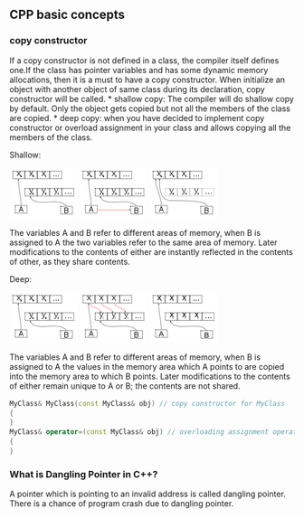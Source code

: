 ## CPP basic concepts ## 


### copy constructor ### 
If a copy constructor is not defined in a class, the compiler itself defines one.If the class has pointer variables and has some dynamic memory allocations, then it is a must to have a copy constructor.
When initialize an object with another object of same class during its declaration, copy constructor will be called.
    * shallow copy: The compiler will do shallow copy by default.  Only the object gets copied but not all the members of the class are copied.
    * deep copy: when you have decided to implement copy constructor or overload assignment in your class and allows copying all the members of the class.

Shallow:

![Before Copy](copy-constructor/shallow-BeforeCopy.png) ![Copying](copy-constructor/shallow-Copying.png) ![Done Copy](copy-constructor/shallow-Done.png)

The variables A and B refer to different areas of memory, when B is assigned to A the two variables refer to the same area of memory. Later modifications to the contents of either are instantly reflected in the contents of other, as they share contents.

Deep:

![Before Copy](copy-constructor/deep-BeforeCopy.png) ![Copying](copy-constructor/deep-Copying.png) ![Done Copy](copy-constructor/deep-Done.png)

The variables A and B refer to different areas of memory, when B is assigned to A the values in the memory area which A points to are copied into the memory area to which B points. Later modifications to the contents of either remain unique to A or B; the contents are not shared.

```C++
MyClass& MyClass(const MyClass& obj) // copy constructor for MyClass
{
}
MyClass& operator=(const MyClass& obj) // overloading assignment operator,
{
}
```

### What is Dangling Pointer in C++? ###
A pointer which is pointing to an invalid address is called dangling pointer. 
There is a chance of program crash due to dangling pointer.